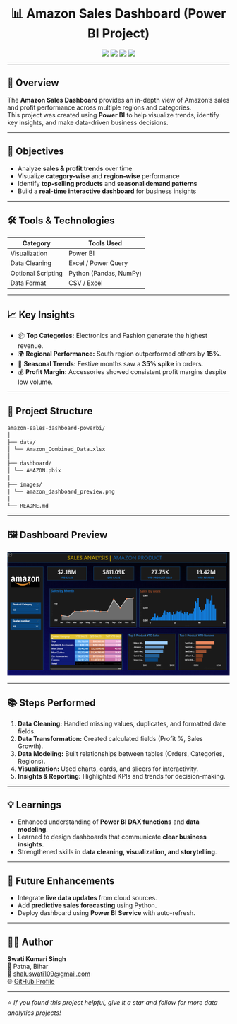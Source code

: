 <h1 align="center">📊 Amazon Sales Dashboard (Power BI Project)</h1>

<p align="center">
  <img src="https://img.shields.io/badge/Tool-Power%20BI-yellow?style=for-the-badge">
  <img src="https://img.shields.io/badge/Language-Python-blue?style=for-the-badge">
  <img src="https://img.shields.io/badge/Skill-Data%20Analysis-green?style=for-the-badge">
  <img src="https://img.shields.io/badge/Status-Completed-brightgreen?style=for-the-badge">
</p>

---

## 🚀 Overview
The **Amazon Sales Dashboard** provides an in-depth view of Amazon’s sales and profit performance across multiple regions and categories.  
This project was created using **Power BI** to help visualize trends, identify key insights, and make data-driven business decisions.

---

## 🎯 Objectives
- Analyze **sales & profit trends** over time  
- Visualize **category-wise** and **region-wise** performance  
- Identify **top-selling products** and **seasonal demand patterns**  
- Build a **real-time interactive dashboard** for business insights  

---

## 🛠️ Tools & Technologies
| Category | Tools Used |
|-----------|-------------|
| Visualization | Power BI |
| Data Cleaning | Excel / Power Query |
| Optional Scripting | Python (Pandas, NumPy) |
| Data Format | CSV / Excel |

---

## 📈 Key Insights
- 📦 **Top Categories:** Electronics and Fashion generate the highest revenue.  
- 🌍 **Regional Performance:** South region outperformed others by **15%**.  
- 📅 **Seasonal Trends:** Festive months saw a **35% spike** in orders.  
- 💰 **Profit Margin:** Accessories showed consistent profit margins despite low volume.  

---

## 📂 Project Structure
```
amazon-sales-dashboard-powerbi/
│
├── data/
│ └── Amazon_Combined_Data.xlsx
│
├── dashboard/
│ └── AMAZON.pbix
│
├── images/
│ └── amazon_dashboard_preview.png
│
└── README.md
```
---

## 🖼️ Dashboard Preview
<p align="center">
  <img src="images/amazon_dashboard_preview.png" alt="Amazon Sales Dashboard Preview" width="700px">
</p>

---

## 📚 Steps Performed
1. **Data Cleaning:** Handled missing values, duplicates, and formatted date fields.  
2. **Data Transformation:** Created calculated fields (Profit %, Sales Growth).  
3. **Data Modeling:** Built relationships between tables (Orders, Categories, Regions).  
4. **Visualization:** Used charts, cards, and slicers for interactivity.  
5. **Insights & Reporting:** Highlighted KPIs and trends for decision-making.  

---

## 💡 Learnings
- Enhanced understanding of **Power BI DAX functions** and **data modeling**.  
- Learned to design dashboards that communicate **clear business insights**.  
- Strengthened skills in **data cleaning, visualization, and storytelling**.  

---

## 🧠 Future Enhancements
- Integrate **live data updates** from cloud sources.  
- Add **predictive sales forecasting** using Python.  
- Deploy dashboard using **Power BI Service** with auto-refresh.  

---

## 👩‍💻 Author
**Swati Kumari Singh**  
📍 Patna, Bihar  
📧 [shaluswati109@gmail.com](mailto:shaluswati109@gmail.com)  
🌐 [GitHub Profile](https://github.com/your-github-username)  

---

⭐ *If you found this project helpful, give it a star and follow for more data analytics projects!*

